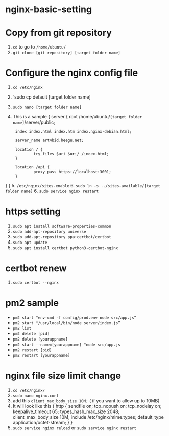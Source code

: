 # nginx-basic-setting

# Copy from git repository
1. `cd` to go to `/home/ubuntu/`
2. `git clone [git repository] [target folder name]`

# Configure the nginx config file
1. `cd /etc/nginx`
2. `sudo cp default [target folder name]
3. `sudo nano [target folder name]`
4. This is a sample
{
server {
        root /home/ubuntu/`[target folder name]`/server/public;

        index index.html index.htm index.nginx-debian.html;

        server_name art4bid.heegu.net;

        location / {
                try_files $uri $uri/ /index.html;
        }

        location /api {
                proxy_pass https://localhost:3001;
        }
}
}
5. `/etc/nginx/sites-enable`
6. `sudo ln -s ../sites-available/[target folder name]`
6. `sudo service nginx restart`

# https setting
1. `sudo apt install software-properties-common`
2. `sudo add-apt-repository universe`
3. `sudo add-apt-repository ppa:certbot/certbot`
4. `sudo apt update`
5. `sudo apt install certbot python3-certbot-nginx`

# certbot renew
1. `sudo certbot --nginx`

# pm2 sample
- `pm2 start "env-cmd -f config/prod.env node src/app.js”`
- `pm2 start "/usr/local/bin/node server/index.js”`
- `pm2 list`
- `pm2 delete [pid]`
- `pm2 delete [yourappname]`
- `pm2 start --name=[yourappname] "node src/app.js`
- `pm2 restart [pid]`
- `pm2 restart [yourappname]`

# nginx file size limit change
1. `cd /etc/nginx/`
2. `sudo nano nginx.conf`
3. add this `client_max_body_size 10M;` ( if you want to allow up to 10MB)
4. It will look like this
{
http {
        sendfile on;
        tcp_nopush on;
        tcp_nodelay on;
        keepalive_timeout 65;
        types_hash_max_size 2048;
        client_max_body_size 10M;
        include /etc/nginx/mime.types;
        default_type application/octet-stream;
}
}
4. `sudo service nginx reload` or `sudo service nginx restart`

